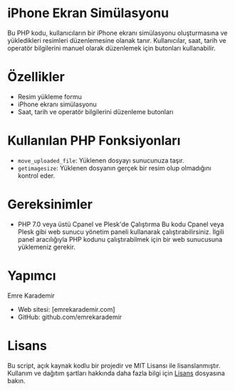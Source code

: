 # iPhone Ekran Simülasyonu
Bu PHP kodu, kullanıcıların bir iPhone ekranı simülasyonu oluşturmasına ve yükledikleri resimleri düzenlemesine olanak tanır. Kullanıcılar, saat, tarih ve operatör bilgilerini manuel olarak düzenlemek için butonları kullanabilir.

# Özellikler
- Resim yükleme formu
- iPhone ekranı simülasyonu
- Saat, tarih ve operatör bilgilerini düzenleme butonları
# Kullanılan PHP Fonksiyonları
- `move_uploaded_file`: Yüklenen dosyayı sunucunuza taşır.
- `getimagesize`: Yüklenen dosyanın gerçek bir resim olup olmadığını kontrol eder.
# Gereksinimler
- PHP 7.0 veya üstü
Cpanel ve Plesk'de Çalıştırma
Bu kodu Cpanel veya Plesk gibi web sunucu yönetim paneli kullanarak çalıştırabilirsiniz. İlgili panel aracılığıyla PHP kodunu çalıştırabilmek için bir web sunucusuna yüklemeniz gerekir.

# Yapımcı
Emre Karademir

- Web sitesi: [emrekarademir.com]
- GitHub: github.com/emrekarademir

# Lisans
Bu script, açık kaynak kodlu bir projedir ve MIT Lisansı ile lisanslanmıştır. Kullanım ve dağıtım şartları hakkında daha fazla bilgi için [Lisans](LICENSE) dosyasına bakın.
